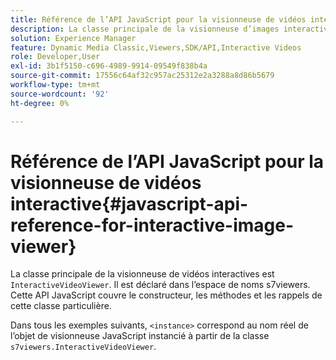 ```yaml
---
title: Référence de l’API JavaScript pour la visionneuse de vidéos interactive
description: La classe principale de la visionneuse d’images interactives est InteractiveVideoViewer. Il est déclaré dans l’espace de noms s7viewers. Cette API JavaScript couvre le constructeur, les méthodes et les rappels de cette classe particulière.
solution: Experience Manager
feature: Dynamic Media Classic,Viewers,SDK/API,Interactive Videos
role: Developer,User
exl-id: 3b1f5150-c696-4989-9914-09549f838b4a
source-git-commit: 17556c64af32c957ac25312e2a3288a8d86b5679
workflow-type: tm+mt
source-wordcount: '92'
ht-degree: 0%

---
```


# Référence de l’API JavaScript pour la visionneuse de vidéos interactive{#javascript-api-reference-for-interactive-image-viewer}

La classe principale de la visionneuse de vidéos interactives est `InteractiveVideoViewer`. Il est déclaré dans l’espace de noms s7viewers. Cette API JavaScript couvre le constructeur, les méthodes et les rappels de cette classe particulière.

Dans tous les exemples suivants, `<instance>` correspond au nom réel de l’objet de visionneuse JavaScript instancié à partir de la classe `s7viewers.InteractiveVideoViewer`.

